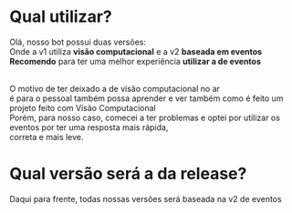 # Qual utilizar?
Olá, nosso bot possui duas versões:<br/>
Onde a v1 utiliza <b>visão computacional</b> e a v2 <b>baseada em eventos</b> <br/>
<b>Recomendo</b> para ter uma melhor experiência <b>utilizar a de eventos</b><br/><br/>

O motivo de ter deixado a de visão computacional no ar<br/>
é para o pessoal também possa aprender e ver também como é feito um projeto feito com Visão Computacional<br/>
Porém, para nosso caso, comecei a ter problemas e optei por utilizar os eventos por ter uma resposta mais rápida, <br/>
correta e mais leve.

# Qual versão será a da release?
Daqui para frente, todas nossas versões será baseada na v2 de eventos
